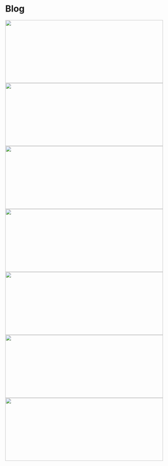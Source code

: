 # Blog

<img src="https://github.com/user-attachments/assets/90bfa069-f813-4bf6-844f-27f66c26eb2a" width="500" height="200">
<img src="https://github.com/user-attachments/assets/c94daf34-bcbb-4900-af6d-437f702cc53e" width="500" height="200">
<img src="https://github.com/user-attachments/assets/462c5797-4d78-48e0-a9e6-8210dd6f7c4e" width="500" height="200">
<img src="https://github.com/user-attachments/assets/d0f556d9-3be3-4031-a3bd-b41541385fd7" width="500" height="200">
<img src="https://github.com/user-attachments/assets/b2b3dadc-6162-4130-8320-c8ebd73f0453" width="500" height="200">
<img src="https://github.com/user-attachments/assets/0ef897f6-9477-41e6-aacb-9bdf91e7f32d" width="500" height="200">
<img src="https://github.com/user-attachments/assets/36c415c9-2172-46dd-bd9e-ea4f71a220d6" width="500" height="200">
